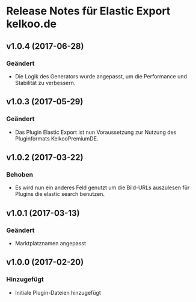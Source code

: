 # Release Notes für Elastic Export kelkoo.de

## v1.0.4 (2017-06-28)

### Geändert
- Die Logik des Generators wurde angepasst, um die Performance und Stabilität zu verbessern.

## v1.0.3 (2017-05-29)

### Geändert
- Das Plugin Elastic Export ist nun Voraussetzung zur Nutzung des Pluginformats KelkooPremiumDE.

## v1.0.2 (2017-03-22)

### Behoben
- Es wird nun ein anderes Feld genutzt um die Bild-URLs auszulesen für Plugins die elastic search benutzen.

## v1.0.1 (2017-03-13)

### Geändert
- Marktplatznamen angepasst

## v1.0.0 (2017-02-20)

### Hinzugefügt
- Initiale Plugin-Dateien hinzugefügt